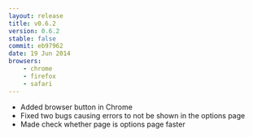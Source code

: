 ```yaml
---
layout: release
title: v0.6.2
version: 0.6.2
stable: false
commit: eb97962
date: 19 Jun 2014
browsers:
    - chrome
    - firefox
    - safari
---
```


- Added browser button in Chrome
- Fixed two bugs causing errors to not be shown in the options page
- Made check whether page is options page faster
